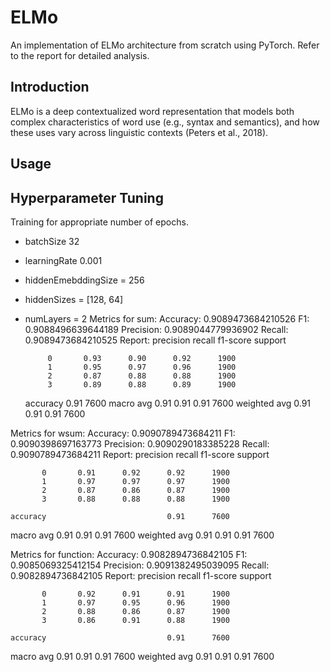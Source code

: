 # ELMo
An implementation of ELMo architecture from scratch using PyTorch. Refer to the report for detailed analysis. 

## Introduction
ELMo is a deep contextualized word representation that models both complex characteristics of word use (e.g., syntax and semantics), and how these uses vary across linguistic contexts (Peters et al., 2018).

## Usage


## Hyperparameter Tuning
Training for appropriate number of epochs.
- batchSize 32
- learningRate 0.001
- hiddenEmebddingSize = 256
- hiddenSizes = [128, 64]
- numLayers = 2
Metrics for sum:
	Accuracy: 0.9089473684210526
	F1: 0.9088496639644189
	Precision: 0.9089044779936902
	Recall: 0.9089473684210525
	Report:               precision    recall  f1-score   support

           0       0.93      0.90      0.92      1900
           1       0.95      0.97      0.96      1900
           2       0.87      0.88      0.88      1900
           3       0.89      0.88      0.89      1900

    accuracy                           0.91      7600
   macro avg       0.91      0.91      0.91      7600
weighted avg       0.91      0.91      0.91      7600

Metrics for wsum:
	Accuracy: 0.9090789473684211
	F1: 0.9090398697163773
	Precision: 0.9090290183385228
	Recall: 0.9090789473684211
	Report:               precision    recall  f1-score   support

           0       0.91      0.92      0.92      1900
           1       0.97      0.97      0.97      1900
           2       0.87      0.86      0.87      1900
           3       0.88      0.88      0.88      1900

    accuracy                           0.91      7600
   macro avg       0.91      0.91      0.91      7600
weighted avg       0.91      0.91      0.91      7600

Metrics for function:
	Accuracy: 0.9082894736842105
	F1: 0.9085069325412154
	Precision: 0.9091382495039095
	Recall: 0.9082894736842105
	Report:               precision    recall  f1-score   support

           0       0.92      0.91      0.91      1900
           1       0.97      0.95      0.96      1900
           2       0.88      0.86      0.87      1900
           3       0.86      0.91      0.88      1900

    accuracy                           0.91      7600
   macro avg       0.91      0.91      0.91      7600
weighted avg       0.91      0.91      0.91      7600
